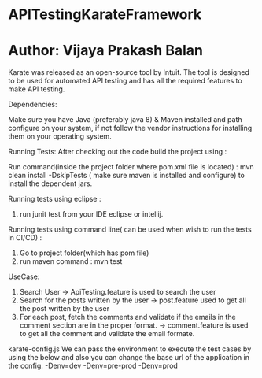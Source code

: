 # APITestingKarateFramework
# Author: Vijaya Prakash Balan



Karate was released as an open-source tool by Intuit. 
The tool is designed to be used for automated API testing and has all the required features to make API testing.



Dependencies:

Make sure you have Java (preferably java 8) & Maven installed and path configure on your system, if not follow the vendor instructions for installing them on your operating system.

Running Tests:
After checking out the code build the project using :

Run command(inside the project folder where pom.xml file is located) : mvn clean install -DskipTests ( make sure maven is installed and configure) to install the dependent jars.

Running tests using eclipse :

1. run junit test from your IDE eclipse or intellij.

Running tests using command line( can be used when wish to run the tests in CI/CD) :

1. Go to project folder(which has pom file)
2. run maven command : mvn test

UseCase:
1. Search User -> ApiTesting.feature is used to search the user 
2. Search for the posts written by the user -> post.feature used to get all the post written by the user
3. For each post, fetch the comments and validate if the emails in the comment
section are in the proper format. -> comment.feature is used to get all the comment and validate the email formate.

karate-config.js
We can pass the environment to execute the test cases by using  the below and also you can change the base url of the application in the config.
-Denv=dev
-Denv=pre-prod
-Denv=prod
